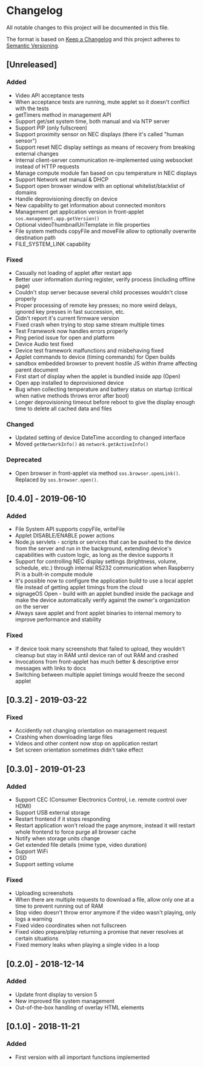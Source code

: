 # Changelog
All notable changes to this project will be documented in this file.

The format is based on [Keep a Changelog](http://keepachangelog.com/en/1.0.0/)
and this project adheres to [Semantic Versioning](http://semver.org/spec/v2.0.0.html).

## [Unreleased]
### Added
- Video API acceptance tests
- When acceptance tests are running, mute applet so it doesn't conflict with the tests
- getTimers method in management API
- Support get/set system time, both manual and via NTP server
- Support PIP (only fullscreen)
- Support proximity sensor on NEC displays (there it's called "human sensor")
- Support reset NEC display settings as means of recovery from breaking external changes
- Internal client-server communication re-implemented using websocket instead of HTTP requests
- Manage compute module fan based on cpu temperature in NEC displays
- Support Network set manual & DHCP
- Support open browser window with an optional whitelist/blacklist of domains
- Handle deprovisioning directly on device
- New capability to get information about connected monitors
- Management get application version in front-applet `sos.management.app.getVersion()`
- Optional videoThumbnailUriTemplate in file properties
- File system methods copyFile and moveFile allow to optionally overwrite destination path
- FILE_SYSTEM_LINK capability

### Fixed
- Casually not loading of applet after restart app
- Better user information durring register, verify process (including offline page)
- Couldn't stop server because several child processes wouldn't close properly
- Proper processing of remote key presses; no more weird delays, ignored key presses in fast succession, etc.
- Didn't report it's current firmware version
- Fixed crash when trying to stop same stream multiple times 
- Test Framework now handles errors properly
- Ping period issue for open and platform
- Device Audio test fixed
- Device test framework malfunctions and misbehaving fixed
- Applet commands to device (timing commands) for Open builds
- sandbox embedded browser to prevent hostile JS within iframe affecting parent document
- First start of display when the applet is bundled inside app (Open)
- Open app installed to deprovisioned device
- Bug when collecting temperature and battery status on startup (critical when native methods throws error after boot)
- Longer deprovisioning timeout before reboot to give the display enough time to delete all cached data and files

### Changed
- Updated setting of device DateTime according to changed interface
- Moved `getNetworkInfo()` as `network.getActiveInfo()`

### Deprecated
- Open browser in front-applet via method `sos.browser.openLink()`. Replaced by `sos.browser.open()`.

## [0.4.0] - 2019-06-10
### Added
- File System API supports copyFile, writeFile
- Applet DISABLE/ENABLE power actions
- Node.js servlets - scripts or services that can be pushed to the device from the server and run in the background, extending device's capabilities with custom logic, as long as the device supports it
- Support for controlling NEC display settings (brightness, volume, schedule, etc.) through internal RS232 communication when Raspberry Pi is a built-in compute module
- It's possible now to configure the application build to use a local applet file instead of getting applet timings from the cloud
- signageOS Open - build with an applet bundled inside the package and make the device automatically verify against the owner's organization on the server
- Always save applet and front applet binaries to internal memory to improve performance and stability

### Fixed
- If device took many screenshots that failed to upload, they wouldn't cleanup but stay in RAM until device ran of out RAM and crashed
- Invocations from front-applet has much better & descriptive error messages with links to docs
- Switching between multiple applet timings would freeze the second applet 

## [0.3.2] - 2019-03-22
### Fixed
- Accidently not changing orientation on management request
- Crashing when downloading large files
- Videos and other content now stop on application restart
- Set screen orientation sometimes didn't take effect

## [0.3.0] - 2019-01-23
### Added
- Support CEC (Consumer Electronics Control, i.e. remote control over HDMI)
- Support USB external storage
- Restart frontend if it stops responding
- Restart application won't reload the page anymore, instead it will restart whole frontend to force purge all browser cache
- Notify when storage units change
- Get extended file details (mime type, video duration)
- Support WiFi
- OSD
- Support setting volume
### Fixed
- Uploading screenshots
- When there are multiple requests to download a file, allow only one at a time to prevent running out of RAM
- Stop video doesn't throw error anymore if the video wasn't playing, only logs a warning
- Fixed video coordinates when not fullscreen
- Fixed video prepare/play returning a promise that never resolves at certain situations
- Fixed memory leaks when playing a single video in a loop

## [0.2.0] - 2018-12-14
### Added
- Update front display to version 5
- New improved file system management
- Out-of-the-box handling of overlay HTML elements

## [0.1.0] - 2018-11-21
### Added
- First version with all important functions implemented

